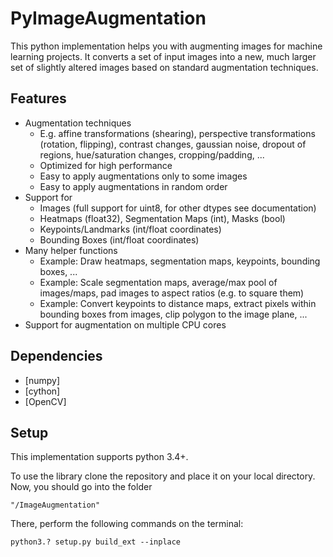 


# PyImageAugmentation 

This python implementation helps you with augmenting images for machine learning projects. 
It converts a set of input images into a new, much larger set of slightly altered images based on standard augmentation techniques.


## Features

  - Augmentation techniques
    - E.g. affine transformations (shearing), perspective transformations (rotation, flipping), contrast changes, gaussian noise, dropout of regions, hue/saturation changes, cropping/padding, ...
    - Optimized for high performance
    - Easy to apply augmentations only to some images
    - Easy to apply augmentations in random order
  - Support for
    - Images (full support for uint8, for other dtypes see documentation)
    - Heatmaps (float32), Segmentation Maps (int), Masks (bool)
    - Keypoints/Landmarks (int/float coordinates)
    - Bounding Boxes (int/float coordinates)
  - Many helper functions
     - Example: Draw heatmaps, segmentation maps, keypoints, bounding boxes, ...
     - Example: Scale segmentation maps, average/max pool of images/maps, pad images to aspect ratios (e.g. to square them)
     - Example: Convert keypoints to distance maps, extract pixels within bounding boxes from images, clip polygon to the image plane, ...
  - Support for augmentation on multiple CPU cores


## Dependencies

 * [numpy]
 * [cython]
 * [OpenCV]

## Setup

This implementation supports python 3.4+.

To use the library clone the repository and place it on your local directory.
Now, you should go into the folder

    "/ImageAugmentation"

There, perform the following commands on the terminal:

    python3.? setup.py build_ext --inplace



